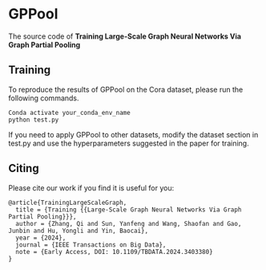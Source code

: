 # GPPool

The source code of **Training Large-Scale Graph Neural Networks Via Graph Partial Pooling**


## Training
To reproduce the results of GPPool on the Cora dataset, please run the following commands.
```
Conda activate your_conda_env_name
python test.py 
```
If you need to apply GPPool to other datasets, modify the dataset section in test.py and use the hyperparameters suggested in the paper for training.

## Citing

Please cite our work if you find it is useful for you:
```
@article{TrainingLargeScaleGraph,
  title = {Training {{Large-Scale Graph Neural Networks Via Graph Partial Pooling}}},
  author = {Zhang, Qi and Sun, Yanfeng and Wang, Shaofan and Gao, Junbin and Hu, Yongli and Yin, Baocai},
  year = {2024},
  journal = {IEEE Transactions on Big Data},
  note = {Early Access, DOI: 10.1109/TBDATA.2024.3403380}
}

```
